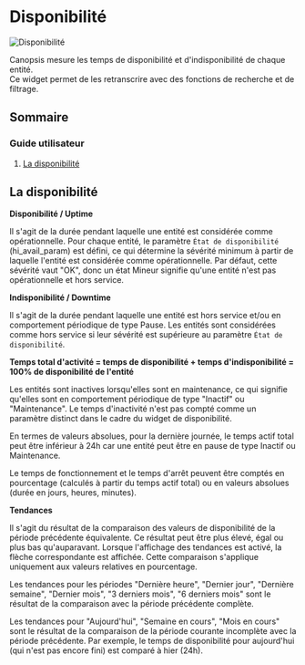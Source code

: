 # Disponibilité

![Disponibilité](./img/disponibilité.png)

Canopsis mesure les temps de disponibilité et d'indisponibilité de chaque entité.  
Ce widget permet de les retranscrire avec des fonctions de recherche et de filtrage.


## Sommaire

### Guide utilisateur

1. [La disponibilité](#la-disponibilité)

## La disponibilité

**Disponibilité / Uptime**

Il s'agit de la durée pendant laquelle une entité est considérée comme opérationnelle. Pour chaque entité, le paramètre `État de disponibilité` (hi_avail_param) est défini, ce qui détermine la sévérité minimum à partir de laquelle l'entité est considérée comme opérationnelle. Par défaut, cette sévérité vaut "OK", donc un état Mineur signifie qu'une entité n'est pas opérationnelle et hors service.

**Indisponibilité / Downtime**

Il s'agit de la durée pendant laquelle une entité est hors service et/ou en comportement périodique de type Pause. Les entités sont considérées comme hors service si leur sévérité est supérieure au paramètre `État de disponibilité`. 

**Temps total d'activité = temps de disponibilité + temps d'indisponibilité = 100% de disponibilité de l'entité**

Les entités sont inactives lorsqu'elles sont en maintenance, ce qui signifie qu'elles sont en comportement périodique de type "Inactif" ou "Maintenance". Le temps d'inactivité n'est pas compté comme un paramètre distinct dans le cadre du widget de disponibilité.

En termes de valeurs absolues, pour la dernière journée, le temps actif total peut être inférieur à 24h car une entité peut être en pause de type Inactif ou Maintenance.

Le temps de fonctionnement et le temps d'arrêt peuvent être comptés en pourcentage (calculés à partir du temps actif total) ou en valeurs absolues (durée en jours, heures, minutes).

**Tendances**

Il s'agit du résultat de la comparaison des valeurs de disponibilité de la période précédente équivalente. Ce résultat peut être plus élevé, égal ou plus bas qu'auparavant. Lorsque l'affichage des tendances est activé, la flèche correspondante est affichée. Cette comparaison s'applique uniquement aux valeurs relatives en pourcentage. 

Les tendances pour les périodes "Dernière heure", "Dernier jour", "Dernière semaine", "Dernier mois", "3 derniers mois", "6 derniers mois" sont le résultat de la comparaison avec la période précédente complète.

Les tendances pour "Aujourd'hui", "Semaine en cours", "Mois en cours" sont le résultat de la comparaison de la période courante incomplète avec la période précédente. 
Par exemple, le temps de disponibilité pour aujourd'hui (qui n'est pas encore fini) est comparé à hier (24h).

